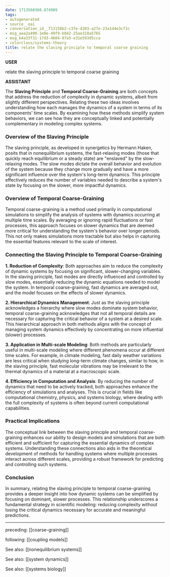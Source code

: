 ```yaml
---
date: 1713560360.874989
tags:
- autogenerated
- source__oai
- conversation_id__f13158b2-c3fe-4203-a27e-23a1d4e3cf1c
- msg_aaa2a490-1e0e-49f9-b842-25ae318a5765
- msg_b4a33f31-17d3-4604-97a5-e31e593d5cca
- colorclass/systems-theory
title: relate the slaving principle to temporal coarse graining
---
```


**USER**

relate the slaving principle to temporal coarse graining


**ASSISTANT**

The **Slaving Principle** and **Temporal Coarse-Graining** are both concepts that address the reduction of complexity in dynamic systems, albeit from slightly different perspectives. Relating these two ideas involves understanding how each manages the dynamics of a system in terms of its components' time scales. By examining how these methods simplify system behaviors, we can see how they are conceptually linked and potentially complementary in modeling complex systems.

### Overview of the Slaving Principle

The slaving principle, as developed in synergetics by Hermann Haken, posits that in nonequilibrium systems, the fast-relaxing modes (those that quickly reach equilibrium or a steady state) are "enslaved" by the slow-relaxing modes. The slow modes dictate the overall behavior and evolution of the system because they change more gradually and have a more significant influence over the system's long-term dynamics. This principle effectively reduces the number of variables needed to describe a system's state by focusing on the slower, more impactful dynamics.

### Overview of Temporal Coarse-Graining

Temporal coarse-graining is a method used primarily in computational simulations to simplify the analysis of systems with dynamics occurring at multiple time scales. By averaging or ignoring rapid fluctuations or fast processes, this approach focuses on slower dynamics that are deemed more critical for understanding the system's behavior over longer periods. This not only makes simulations more tractable but also helps in capturing the essential features relevant to the scale of interest.

### Connecting the Slaving Principle to Temporal Coarse-Graining

**1. Reduction of Complexity**: Both approaches aim to reduce the complexity of dynamic systems by focusing on significant, slower-changing variables. In the slaving principle, fast modes are directly influenced and controlled by slow modes, essentially reducing the dynamic equations needed to model the system. In temporal coarse-graining, fast dynamics are averaged out, and the model focuses on the effects of slower dynamics.

**2. Hierarchical Dynamics Management**: Just as the slaving principle acknowledges a hierarchy where slow modes dominate system behavior, temporal coarse-graining acknowledges that not all temporal details are necessary for capturing the critical behavior of a system at a desired scale. This hierarchical approach in both methods aligns with the concept of managing system dynamics effectively by concentrating on more influential (slower) processes.

**3. Application in Multi-scale Modeling**: Both methods are particularly useful in multi-scale modeling where different phenomena occur at different time scales. For example, in climate modeling, fast daily weather variations are less critical when studying long-term climate changes, similar to how, in the slaving principle, fast molecular vibrations may be irrelevant to the thermal dynamics of a material at a macroscopic scale.

**4. Efficiency in Computation and Analysis**: By reducing the number of dynamics that need to be actively tracked, both approaches enhance the efficiency of simulations and analyses. This is crucial in fields like computational chemistry, physics, and systems biology, where dealing with the full complexity of systems is often beyond current computational capabilities.

### Practical Implications

The conceptual link between the slaving principle and temporal coarse-graining enhances our ability to design models and simulations that are both efficient and sufficient for capturing the essential dynamics of complex systems. Understanding these connections also aids in the theoretical development of methods for handling systems where multiple processes interact across different scales, providing a robust framework for predicting and controlling such systems.

### Conclusion

In summary, relating the slaving principle to temporal coarse-graining provides a deeper insight into how dynamic systems can be simplified by focusing on dominant, slower processes. This relationship underscores a fundamental strategy in scientific modeling: reducing complexity without losing the critical dynamics necessary for accurate and meaningful predictions.


---

preceding: [[coarse-graining]]  


following: [[coupling models]]

See also: [[nonequilibrium systems]]


See also: [[system dynamics]]


See also: [[systems biology]]